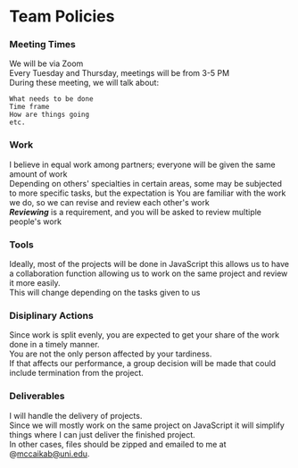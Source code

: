 # Team Policies

### Meeting Times
We will be via Zoom  
Every Tuesday and Thursday, meetings will be from 3-5 PM  
During these meeting, we will talk about:  
```
What needs to be done
Time frame
How are things going
etc.
```
### Work

I believe in equal work among partners; everyone will be given the same amount of work  
Depending on others' specialties in certain areas, 
some may be subjected to more specific tasks, but the expectation is
You are familiar with the work we do, so we can revise and review each other's work  
__*Reviewing*__ is a requirement, and you will be asked to review multiple people's work

### Tools

Ideally, most of the projects will be done in JavaScript this allows us to have a collaboration function
allowing us to work on the same project and review it more easily.  
This will change depending on the tasks given to us  

### Disiplinary Actions

Since work is split evenly, you are expected to get your share of the work done in a timely manner.  
You are not the only person affected by your tardiness.  
If that affects our performance, a group decision will be made that could include termination from the project.

### Deliverables

I will handle the delivery of projects.  
Since we will mostly work on the same project on JavaScript it will simplify things where I can just deliver the finished project.  
In other cases, files should be zipped and emailed to me at @mccaikab@uni.edu.  

